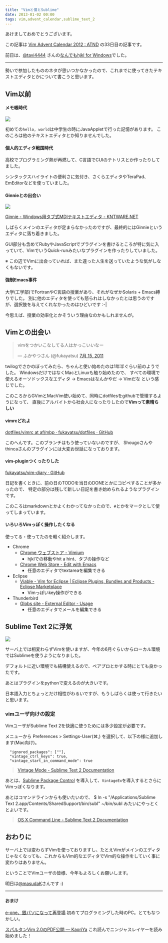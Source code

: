 ```yaml
---
title: "Vimと僕とSublime"
date: 2013-01-02 00:00
tags: vim,advent_calendar,sublime_text_2
---
```


あけましておめでとうございます。

この記事は
[Vim Advent Calendar 2012 : ATND](http://atnd.org/events/33746)
の33日目の記事です。

前日は、[@tavi4444](https://twitter.com/tavi4444)
さんの[なんでもhjkl for Windows](http://blog.tavi-travelog.net/viewEntry?id=20130101021510)でした。

---

勢いで参加したもののネタが思いつかなかったので、これまでに使ってきたテキストエディタとかについて書こうと思います。

## Vim以前
#### メモ帳時代
![](https://dl.dropbox.com/u/85825/blog/image/20130102/notepad.png)

初めての`hello, world`は中学生の時にJavaAppletで行った記憶があります。
このころは他のテキストエディタとか知りませんでした。

#### 個人的エディタ戦国時代
高校でプログラミング熱が再燃して、C言語でCUIのテトリスとか作ったりしてました。

シンタックスハイライトの便利さに気付き、さくらエディタやTeraPad、EmEditorなどを使っていました。

#### Ginnieとの出会い
![](https://dl.dropbox.com/u/85825/blog/image/20130102/ginnie.png)

[Ginnie - Windows用タブ式MDIテキストエディタ - KNTWARE.NET](http://ginnie.kntware.net/)

しばらくメインのエディタが定まらなかったのですが、最終的にはGinnieというエディタに落ち着きました。

GUI部分も含めてRubyやJavaScriptでプラグインを書けるところが特に気に入っていて、VimでいうQuick-runみたいなプラグインを作ったりしていました。

※ この辺でVimに出会っていれば、また違った人生を送っていたような気がしなくもないです。

#### 強制Emacs事件
大学(工学部)でFortranやC言語の授業があり、それがなぜかSolaris + Emacs縛りでした。
別に他のエディタを使っても怒られはしなかったとは思うのですが、選択肢を与えてくれなかったのはひどいです :-|

今思えば、授業の効率化とかそういう理由なのかもしれませんが。

## Vimとの出会い
<blockquote class="twitter-tweet" lang="ja"><p>vimをつかいこなしてる人はかっこいいなー</p>&mdash; ふかやつさん (@fukayatsu) <a href="https://twitter.com/fukayatsu/status/91837702483345408" data-datetime="2011-07-15T11:53:09+00:00">7月 15, 2011</a></blockquote>
<script async src="//platform.twitter.com/widgets.js" charset="utf-8"></script>

twilogでさかのぼってみたら、ちゃんと使い始めたのは1年半ぐらい前のようでした。
WindowsだけではなくMacとLinuxも触り始めたので、
    すべての環境で使えるオーソドックスなエディタ → Emacsはなんかやだ → Vimだな
という感じでした。

このころからGVimとMacVim使い始めて、同時にdotfilesをgithubで管理するようになって、
直後にアルバイトから社会人になったりしたので**Vimって素晴らしい**

#### vimrcどれよ
[dotfiles/vimrc at af/mbp · fukayatsu/dotfiles · GitHub](https://github.com/fukayatsu/dotfiles/blob/af/mbp/vimrc)

このへんです。このブランチはもう使っていないのですが、
Shougoさんやthincaさんのプラグインには大変お世話になっております。

#### vim-pluginつくったりした
[fukayatsu/vim-diary · GitHub](https://github.com/fukayatsu/vim-diary)

日記を書くときに、前の日のTODOを当日のDONEとかにコピペすることが多かったので、
特定の部分は残して新しい日記を書き始められるようなプラグインです。

このころはmarkdownとかよくわかってなかったので、`#`とかをマークとして使ってしまっています。

#### いろいろVimっぽく操作したくなる
使ってる・使ってたのを軽く紹介します。

- Chrome
    - [Chrome ウェブストア - Vimium](https://chrome.google.com/webstore/detail/vimium/dbepggeogbaibhgnhhndojpepiihcmeb)
        - hjklでの移動やhit a hint、タブの操作など
    - [Chrome Web Store - Edit with Emacs](https://chrome.google.com/webstore/detail/edit-with-emacs/ljobjlafonikaiipfkggjbhkghgicgoh?hl=en-US)
        - 任意のエディタでtextareaを編集できる
- Eclipse
    - [Viable - Vim for Eclipse | Eclipse Plugins, Bundles and Products - Eclipse Marketplace](http://marketplace.eclipse.org/content/viable-vim-eclipse#.UOLSTIlevKw)
        - Vimっぽいkey操作ができる
- Thunderbird
    - [Globs site - External Editor - Usage](http://globs.org/articles.php?pg=2&lng=en)
        - 任意のエディタでメールを編集できる



## Sublime Text 2に浮気
![](https://dl.dropbox.com/u/85825/blog/image/20130102/sublime.png)

サーバ上では相変わらずVimを使いますが、今年の6月ぐらいからローカル環境ではSublimeを使うようになりました。

デフォルトに近い環境でも結構使えるので、ペアプロとかする時にとても良かったです。

あとはプラグインをpythonで変えるのが大きいです。

日本語入力とちょっとだけ相性がわるいですが、もうしばらくは使って行きたいと思います。

### vimユーザ向けの設定
VimユーザがSublime Text 2を快適に使うためには多少設定が必要です。

メニューから
    Preferences > Settings-User(⌘,)
を選択して、以下の様に追加します(Mac向け)。

```
  "ignored_packages": [""],
  "vintage_ctrl_keys": true,
  "vintage_start_in_command_mode": true
```

> [Vintage Mode - Sublime Text 2 Documentation](http://www.sublimetext.com/docs/2/vintage.html)

あとは、[Sublime Package Control](http://wbond.net/sublime_packages/package_control)
を導入して、`VintageEx`を導入するとさらにVimっぽくなります。


あとはコマンドラインからも使いたいので、
    $ ln -s "/Applications/Sublime Text 2.app/Contents/SharedSupport/bin/subl" ~/bin/subl
みたいにやっとくとよいです。

> [OS X Command Line - Sublime Text 2 Documentation](http://www.sublimetext.com/docs/2/osx_command_line.html)

## おわりに
サーバ上では変わらずVimを使っておりますし、たとえVimがメインのエディタじゃなくなっても、これからもVim的なエディタでVim的な操作をしていく事に変わりはありません。

ということでVimユーザの皆様、今年もよろしくお願いします。


明日は[@masudaK](https://twitter.com/masudaK)さんです :)

---
#### おまけ

[e-one、銀パソになって再登場](http://pc.watch.impress.co.jp/docs/article/990928/sotec.htm)
初めてプログラミングした時のPC。とてもなつかしい。


[スパルタンVim 2.0のPDF公開 — KaoriYa](http://www.kaoriya.net/blog/2012/09/01)
これ読んでニンジャスレイヤーを読み始めました！
